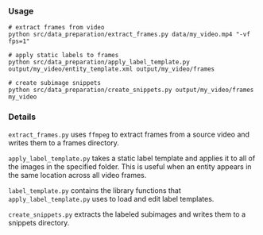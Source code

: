 
### Usage

```
# extract frames from video
python src/data_preparation/extract_frames.py data/my_video.mp4 "-vf fps=1"

# apply static labels to frames
python src/data_preparation/apply_label_template.py output/my_video/entity_template.xml output/my_video/frames

# create subimage snippets
python src/data_preparation/create_snippets.py output/my_video/frames my_video
```

### Details

`extract_frames.py` uses `ffmpeg` to extract frames from a source video and writes them to a frames directory.

`apply_label_template.py` takes a static label template and applies it to all of the images in the specified folder. This is useful when an entity appears in the same location across all video frames.

`label_template.py` contains the library functions that `apply_label_template.py` uses to load and edit label templates.

`create_snippets.py` extracts the labeled subimages and writes them to a snippets directory.
